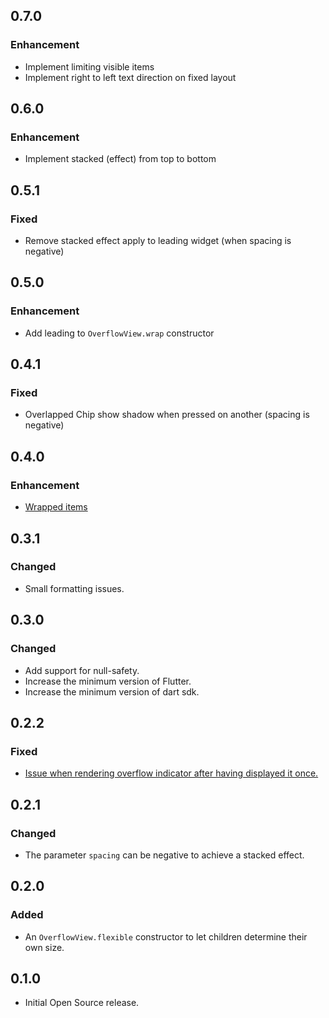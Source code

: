 ## 0.7.0
### Enhancement
* Implement limiting visible items
* Implement right to left text direction on fixed layout

## 0.6.0
### Enhancement
* Implement stacked (effect) from top to bottom

## 0.5.1
### Fixed
* Remove stacked effect apply to leading widget (when spacing is negative)

## 0.5.0
### Enhancement
* Add leading to `OverflowView.wrap` constructor

## 0.4.1
### Fixed
* Overlapped Chip show shadow when pressed on another (spacing is negative)

## 0.4.0
### Enhancement
* [Wrapped items](https://github.com/letsar/overflow_view/issues/2)

## 0.3.1
### Changed
* Small formatting issues.

## 0.3.0
### Changed
* Add support for null-safety.
* Increase the minimum version of Flutter.
* Increase the minimum version of dart sdk.

## 0.2.2
### Fixed
* [Issue when rendering overflow indicator after having displayed it once.](https://github.com/letsar/overflow_view/issues/3)

## 0.2.1
### Changed
* The parameter `spacing` can be negative to achieve a stacked effect.

## 0.2.0
### Added
* An `OverflowView.flexible` constructor to let children determine their own size.

## 0.1.0
* Initial Open Source release.
